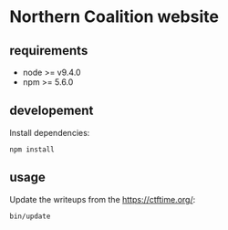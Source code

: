 # Northern Coalition website

## requirements

- node >= v9.4.0
- npm >= 5.6.0

## developement

Install dependencies:

```shell
npm install
```

## usage

Update the writeups from the https://ctftime.org/:

```shell
bin/update
```